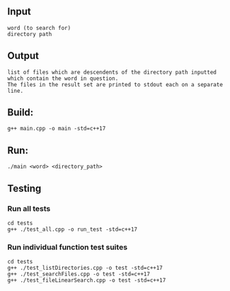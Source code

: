 ## Input
    word (to search for)
    directory path
## Output
    list of files which are descendents of the directory path inputted which contain the word in question.
    The files in the result set are printed to stdout each on a separate line.

## Build:
    g++ main.cpp -o main -std=c++17

## Run: 
    ./main <word> <directory_path>

    
## Testing
### Run all tests
    cd tests
    g++ ./test_all.cpp -o run_test -std=c++17

### Run individual function test suites
    cd tests 
    g++ ./test_listDirectories.cpp -o test -std=c++17
    g++ ./test_searchFiles.cpp -o test -std=c++17
    g++ ./test_fileLinearSearch.cpp -o test -std=c++17